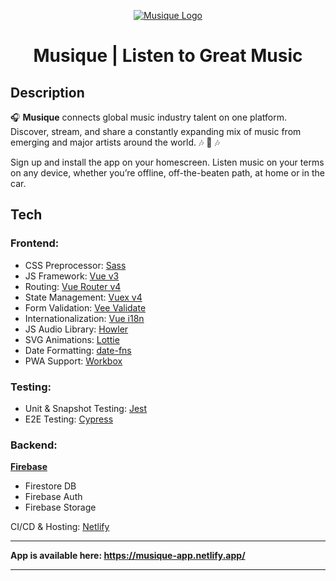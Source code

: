 <p align="center">
  <a href="https://musique-app.netlify.app/" target="_blank" rel="noopener noreferrer">
    <img src="https://i.ibb.co/NZLsXj1/android-chrome-192x192.png" alt="Musique Logo">
  </a>
</p>

<h1 align="center">Musique | Listen to Great Music</h1>

## Description

🎧 **Musique** connects global music industry talent on one platform. Discover, stream, and share a constantly expanding mix of music from emerging and major artists around the world. 🎶 🎵 🎶

Sign up and install the app on your homescreen. Listen music on your terms on any device, whether you’re offline, off-the-beaten path, at home or in the car.

## Tech

### Frontend:

- CSS Preprocessor: [Sass](https://sass-lang.com/)
- JS Framework: [Vue v3](https://v3.vuejs.org/)
- Routing: [Vue Router v4](https://next.router.vuejs.org/)
- State Management: [Vuex v4](https://next.vuex.vuejs.org/)
- Form Validation: [Vee Validate](https://vee-validate.logaretm.com/v4/)
- Internationalization: [Vue i18n](https://vue-i18n.intlify.dev/)
- JS Audio Library: [Howler](https://howlerjs.com/)
- SVG Animations: [Lottie](https://airbnb.design/lottie/)
- Date Formatting: [date-fns](https://date-fns.org/)
- PWA Support: [Workbox](https://cli.vuejs.org/core-plugins/pwa.html)

### Testing:

- Unit & Snapshot Testing: [Jest](https://jestjs.io/)
- E2E Testing: [Cypress](https://www.cypress.io/)

### Backend:

**[Firebase](https://firebase.google.com/)**

- Firestore DB
- Firebase Auth
- Firebase Storage

CI/CD & Hosting: [Netlify](https://www.netlify.com/)

---

**App is available here: https://musique-app.netlify.app/**

---
